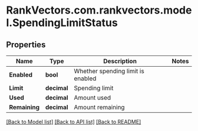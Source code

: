 # RankVectors.com.rankvectors.model.SpendingLimitStatus

## Properties

Name | Type | Description | Notes
------------ | ------------- | ------------- | -------------
**Enabled** | **bool** | Whether spending limit is enabled | 
**Limit** | **decimal** | Spending limit | 
**Used** | **decimal** | Amount used | 
**Remaining** | **decimal** | Amount remaining | 

[[Back to Model list]](../../README.md#documentation-for-models) [[Back to API list]](../../README.md#documentation-for-api-endpoints) [[Back to README]](../../README.md)

